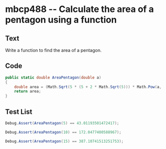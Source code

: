 # mbcp488 -- Calculate the area of a pentagon using a function

## Text

Write a function to find the area of a pentagon.

## Code

```csharp
public static double AreaPentagon(double a)
{
    double area = (Math.Sqrt(5 * (5 + 2 * Math.Sqrt(5))) * Math.Pow(a, 2)) / 4.0;
    return area;
}
```

## Test List

```csharp
Debug.Assert(AreaPentagon(5) == 43.01193501472417);
```

```csharp
Debug.Assert(AreaPentagon(10) == 172.0477400588967);
```

```csharp
Debug.Assert(AreaPentagon(15) == 387.10741513251753);
```
